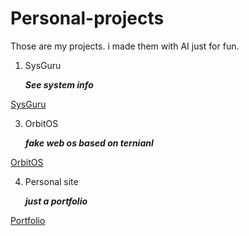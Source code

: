 # Personal-projects
Those are my projects. i made them with AI just for fun.

1. SysGuru

   ***See system info***

[SysGuru]()

3. OrbitOS

   ***fake web os based on ternianl***

[OrbitOS](OrbitOS.github.io)

4. Personal site

    ***just a portfolio***

[Portfolio](blank9485.github.io)
